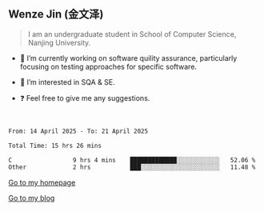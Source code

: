 ## Wenze Jin (金文泽)

> I am an undergraduate student in School of Computer Science, Nanjing University.

- 🔭 I’m currently working on software quility assurance, particularly focusing on testing approaches for specific software.
  
- 🌱 I’m interested in SQA & SE.
  
- ❓ Feel free to give me any suggestions.  

<br>  

<!--START_SECTION:waka-->

```txt
From: 14 April 2025 - To: 21 April 2025

Total Time: 15 hrs 26 mins

C                 9 hrs 4 mins    █████████████░░░░░░░░░░░░   52.06 %
Other             2 hrs           ███░░░░░░░░░░░░░░░░░░░░░░   11.48 %
```

<!--END_SECTION:waka-->

[Go to my homepage](https://wenzejin.github.io)

[Go to my blog](https://wenzejin.notion.site/Wenze-Jin-s-Blog-1635e9fa7b6d80b3adcedfacc74aa717?pvs=4)
